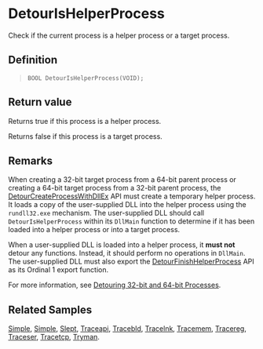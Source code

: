 DetourIsHelperProcess
=====================

Check if the current process is a helper process or a target process.

Definition
----------

>     BOOL DetourIsHelperProcess(VOID);

Return value
------------

Returns true if this process is a helper process.

Returns false if this process is a target process.

Remarks
-------

When creating a 32-bit target process from a 64-bit parent process or
creating a 64-bit target process from a 32-bit parent process, the
[DetourCreateProcessWithDllEx](DetourCreateProcessWithDllEx) API
must create a temporary helper process. It loads a copy of the
user-supplied DLL into the helper process using the `rundll32.exe`
mechanism. The user-supplied DLL should call `DetourIsHelperProcess`
within its `DllMain` function to determine if it has been loaded into a
helper process or into a target process.

When a user-supplied DLL is loaded into a helper process, it **must
not** detour any functions. Instead, it should perform no operations in
`DllMain`. The user-supplied DLL must also export the
[DetourFinishHelperProcess](DetourFinishHelperProcess) API as
its Ordinal 1 export function.

For more information, see [Detouring 32-bit and 64-bit
Processes](OverviewHelpers).

Related Samples
---------------

[Simple](SampleFindFunc), [Simple](SampleSimple),
[Slept](SampleSlept), [Traceapi](SampleTraceapi),
[Tracebld](SampleTracebld), [Tracelnk](SampleTracelnk),
[Tracemem](SampleTracemem), [Tracereg](SampleTracereg),
[Traceser](SampleTraceser), [Tracetcp](SampleTracetcp),
[Tryman](SampleTryman).
